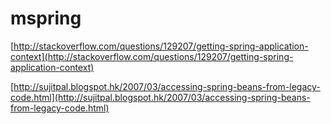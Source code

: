 mspring
=======

[http://stackoverflow.com/questions/129207/getting-spring-application-context](http://stackoverflow.com/questions/129207/getting-spring-application-context)

[http://sujitpal.blogspot.hk/2007/03/accessing-spring-beans-from-legacy-code.html](http://sujitpal.blogspot.hk/2007/03/accessing-spring-beans-from-legacy-code.html)
